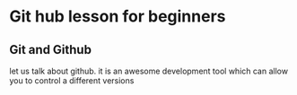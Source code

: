 # Git hub lesson for beginners
## Git and Github

let us talk about github. it is an awesome development tool which can allow you to control a different versions